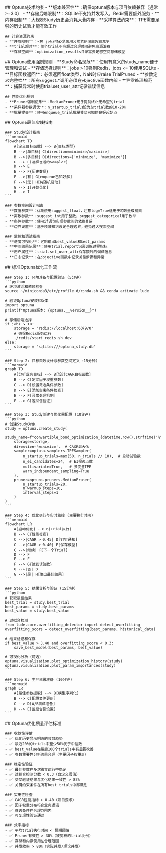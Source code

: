 <execution>
  <constraint>
    ## Optuna技术约束
    - **版本兼容性**：确保optuna版本与项目依赖兼容（通常>=3.0）
    - **存储后端限制**：SQLite不支持并发写入，Redis需要额外服务
    - **内存限制**：大规模Study历史会消耗大量内存
    - **采样算法约束**：TPE需要足够的历史试验才能有效工作
    
    ## 计算资源约束
    - **并发限制**：>10 jobs时必须使用分布式存储避免锁竞争
    - **trial超时**：单个trial不应超过合理时间避免资源浪费
    - **存储空间**：optimization_results目录需要足够空间存储模型
  </constraint>
  
  <rule>
    ## Optuna使用强制规则
    - **Study命名规范**：使用有意义的study_name便于管理和调试
    - **存储选择规则**：jobs > 10强制Redis，jobs <= 10使用SQLite
    - **目标函数返回**：必须返回float类型，NaN时应raise TrialPruned
    - **参数定义完整性**：所有suggest_*调用必须在objective函数内部
    - **异常处理规范**：捕获异常时使用trial.set_user_attr记录错误信息
    
    ## 性能优化规则
    - **Pruner强制使用**：MedianPruner用于提前终止无希望的trial
    - **采样器参数调优**：n_startup_trials设为总trial数的10-20%
    - **批量提交**：使用enqueue_trial批量提交已知的良好起始点
  </rule>
  
  <guideline>
    ## Optuna最佳实践指南
    
    ### Study设计指南
    ```mermaid
    flowchart TD
        A[定义目标函数] --> B{目标类型}
        B -->|单目标| C[direction=minimize/maximize]
        B -->|多目标| D[directions=['minimize', 'maximize']]
        C --> E[选择合适的Sampler]
        D --> E
        E --> F{历史数据}
        F -->|有| G[enqueue已知好解]
        F -->|无| H[纯随机启动]
        G --> I[开始优化]
        H --> I
    ```
    
    ### 参数空间设计指南
    - **数值参数**：优先使用suggest_float，注意log=True适用于跨数量级搜索
    - **离散参数**：suggest_int用于整数，suggest_categorical用于枚举
    - **条件参数**：使用if语句实现参数间的依赖关系
    - **边界设置**：基于领域知识设定合理边界，避免过大搜索空间
    
    ### 监控和调试指南
    - **进度可视化**：定期输出best_value和best_params
    - **中间结果记录**：使用trial.report记录训练过程指标
    - **用户属性**：trial.set_user_attr保存额外的调试信息
    - **日志记录**：在objective函数中记录关键步骤和异常
  </guideline>
  
  <process>
    ## 标准Optuna优化工作流
    
    ### Step 1: 环境准备与配置验证 (5分钟)
    ```python
    # 环境激活和依赖检查
    source ~/miniconda3/etc/profile.d/conda.sh && conda activate lude
    
    # 验证Optuna安装和版本
    import optuna
    print(f"Optuna版本: {optuna.__version__}")
    
    # 存储后端选择
    if jobs > 10:
        storage = "redis://localhost:6379/0"
        # 确保Redis服务运行
        ./redis/start_redis.sh dev
    else:
        storage = "sqlite:///optuna_study.db"
    ```
    
    ### Step 2: 目标函数设计与参数空间定义 (15分钟)
    ```mermaid
    graph TD
        A[分析业务目标] --> B[设计CAGR目标函数]
        B --> C[定义因子权重参数]
        C --> D[设置筛选条件参数]
        D --> E[添加约束条件检查]
        E --> F[异常处理机制]
        F --> G[返回值验证]
    ```
    
    ### Step 3: Study创建与优化器配置 (10分钟)
    ```python
    # 创建Study对象
    study = optuna.create_study(
        study_name=f"convertible_bond_optimization_{datetime.now().strftime('%Y%m%d_%H%M')}",
        storage=storage,
        direction='maximize',  # CAGR最大化
        sampler=optuna.samplers.TPESampler(
            n_startup_trials=max(50, n_trials // 10),  # 启动试验数
            n_ei_candidates=24,  # EI候选点数
            multivariate=True,   # 多变量TPE
            warn_independent_sampling=True
        ),
        pruner=optuna.pruners.MedianPruner(
            n_startup_trials=20,
            n_warmup_steps=10,
            interval_steps=1
        )
    )
    ```
    
    ### Step 4: 优化执行与实时监控 (主要执行时间)
    ```mermaid
    flowchart LR
        A[启动优化] --> B[Trial执行]
        B --> C{性能检查}
        C -->|CAGR > 0.45| D[钉钉通知]
        C -->|CAGR > 0.40| E[保存模型]
        C -->|继续| F[下一个Trial]
        D --> F
        E --> F
        F --> G{达到试验数}
        G -->|否| B
        G -->|是| H[输出最佳结果]
    ```
    
    ### Step 5: 结果分析与验证 (15分钟)
    ```python
    # 获取最佳结果
    best_trial = study.best_trial
    best_params = study.best_params
    best_value = study.best_value
    
    # 过拟合检测
    from lude.core.overfitting_detector import detect_overfitting
    overfitting_score = detect_overfitting(best_params, historical_data)
    
    # 结果验证和保存
    if best_value > 0.40 and overfitting_score < 0.3:
        save_best_model(best_params, best_value)
        
    # 可视化分析（可选）
    optuna.visualization.plot_optimization_history(study)
    optuna.visualization.plot_param_importances(study)
    ```
    
    ### Step 6: 生产部署准备 (10分钟)
    ```mermaid
    graph LR
        A[最佳参数提取] --> B[模型序列化]
        B --> C[配置文件更新]
        C --> D[A/B测试准备]
        D --> E[监控告警设置]
    ```
  </process>
  
  <criteria>
    ## Optuna优化质量评估标准
    
    ### 收敛性评估
    - ✅ 优化历史显示明确的收敛趋势
    - ✅ 最近20%的trials中至少50%优于中位数
    - ✅ best_value在最后100个trials中有显著改善
    - ✅ 参数重要性分析结果合理（主要因子权重高）
    
    ### 稳定性验证
    - ✅ 最佳参数在多次独立运行中稳定
    - ✅ 过拟合检测分数 < 0.3（自定义阈值）
    - ✅ 交叉验证结果与优化结果一致性 > 85%
    - ✅ 关键约束条件在所有best trials中都满足
    
    ### 实用性检查
    - ✅ CAGR性能指标 > 0.40（项目要求）
    - ✅ 因子权重分布符合业务逻辑
    - ✅ 筛选条件在合理范围内
    - ✅ 可复现性验证通过
    
    ### 效率指标
    - ✅ 平均trial执行时间 < 预期阈值
    - ✅ Pruner有效性 > 30%（被剪枝的trial比例）
    - ✅ 存储和内存使用在合理范围
    - ✅ 并发效率 > 80%（实际并发/理论并发）
  </criteria>
</execution>